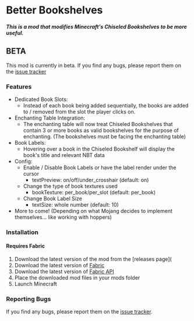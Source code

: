 Better Bookshelves
==================
##### This is a mod that modifies Minecraft's Chiseled Bookshelves to be more useful.

## BETA
This mod is currently in beta. If you find any bugs, please report them on the [issue tracker](https://github.com/Benjamin-Norton/BetterBookshelves/issues)

### Features
* Dedicated Book Slots:
  * Instead of each book being added sequentially, the books are added to / removed from the slot the player clicks on.
* Enchanting Table Integration: 
  * The enchanting table will now treat Chiseled Bookshelves that contain 3 or more books as valid bookshelves for the purpose of enchanting. (The bookshelves must be facing the enchanting table)
* Book Labels: 
  * Hovering over a book in the Chiseled Bookshelf will display the book's title and relevant NBT data
* Config:
  * Enable / Disable Book Labels or have the label render under the cursor 
    * textPreview: on/off/under_crosshair (default: on)
  * Change the type of book textures used 
    * bookTexture: per_book/per_slot (default: per_book)
  * Change Book Label Size 
    * textSize: whole number (default: 10)
* More to come! (Depending on what Mojang decides to implement themselves... like working with hoppers)

### Installation 
#### Requires Fabric
1. Download the latest version of the mod from the [releases page](
2. Download the latest version of [Fabric](https://fabricmc.net/use/)
3. Download the latest version of [Fabric API](https://www.curseforge.com/minecraft/mc-mods/fabric-api)
4. Place the downloaded mod files in your mods folder
5. Launch Minecraft

### Reporting Bugs
If you find any bugs, please report them on the [issue tracker](https://github.com/Benjamin-Norton/BetterBookshelves/issues).